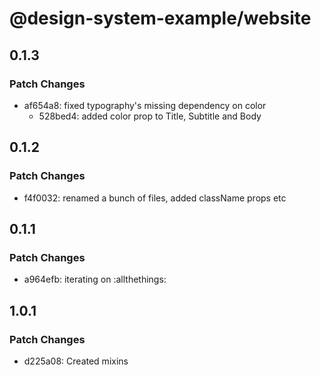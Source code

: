 # @design-system-example/website

## 0.1.3

### Patch Changes

- af654a8: fixed typography's missing dependency on color
  - 528bed4: added color prop to Title, Subtitle and Body

## 0.1.2

### Patch Changes

- f4f0032: renamed a bunch of files, added className props etc

## 0.1.1

### Patch Changes

- a964efb: iterating on :allthethings:

## 1.0.1

### Patch Changes

- d225a08: Created mixins

